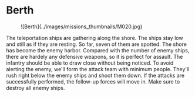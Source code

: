 # Berth

<figure markdown>
![Berth](../images/missions_thumbnails/M020.jpg)
</figure>

The teleportation ships are gathering along the shore. The ships stay low and still as if they are resting. So far, seven of them are spotted. The shore has become the enemy harbor. Compared with the number of enemy ships, there are hardely any defensive weapons, so it is perfect for assault. The infantry should be able to draw close without being noticed.
To avoid alerting the enemy, we'll form the attack team with minimum people. They'll rush right below the enemy ships and shoot them down. If the attacks are successfully performed, the follow-up forces will move in. Make sure to destroy all enemy ships.
